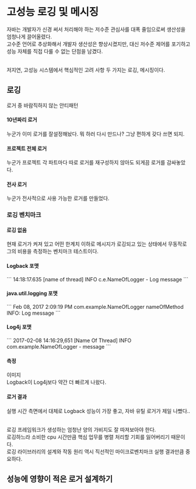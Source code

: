 <h1>고성능 로깅 및 메시징</h1>
자바는 개발자가 신경 써서 처리해야 하는 저수준 관심사를 대폭 줄임으로써 생산성을 엄청나게 끌어올렸다.</br>
고수준 언어로 추상화해서 개발자 생산성은 향상시켰지만, 대신 저수준 제어를 포기하고 성능 자체를 직접 다룰 수 없는 단점을 남겼다.</br></br>


저지연, 고성능 시스템에서 핵심적인 고려 사항 두 가지는 로깅, 메시징이다.</br>

<h2>로깅</h2>

로거 중 바람직하지 않는 안티패턴

<h4>10년짜리 로거</h4>
누군가 이미 로거를 잘설정해놨다. 뭐 하러 다시 만드나? 그냥 편하게 갖다 쓰면 되지.

<h4>프로젝트 전체 로거</h4>
누군가 프로젝트 각 파트마다 따로 로거를 재구성하지 않아도 되게끔 로거를 감싸놓았다.

<h4>전사 로거</h4>
누군가 전사적으로 사용 가능한 로거를 만들었다.

<h3>로깅 벤치마크</h3>

<h4>로깅 없음</h4>
현재 로거가 켜져 있고 어떤 한계치 이하로 메시지가 로깅되고 있는 상태에서 무동작로그의 비용을 측정하는 벤치마크 테스트이다.</br>

<h4>Logback 포맷</h4>
```
14:18:17.635 [name of thread] INFO c.e.NameOfLogger - Log message
```
</br>
<h4>java.util.logging 포맷</h4>
```
Feb 08, 2017 2:09:19 PM com.example.NameOfLogger nameOfMethod
INFO: Log message
```
</br>
<h4>Log4j 포맷</h4>
```
2017-02-08 14:16:29,651 [Name Of Thread] INFO com.example.NameOfLogger - message
```
</br>
<h4>측정</h4>

이미지
</br>
Logback이 Log4j보다 약간 더 빠르게 나왔다.</br>

<h4>로거 결과</h4>
실행 시간 측면에서 대체로 Logback 성능이 가장 좋고, 자바 유틸 로거가 제일 나빴다..</br></br>

로깅 프레임워크가 생성하는 엄청난 양의 가비지도 잘 따져보아야 한다.</br>
로깅하느라 소비한 cpu 시간만큼 핵심 업무를 병렬 처리할 기회를 잃어버리기 때문이다.</br>
로깅 라이브러리의 설계와 작동 원리 역시 직선적인 마이크로벤치마크 실행 결과만큼 중요하다.</br>

<h2>성능에 영향이 적은 로거 설계하기</h2>




